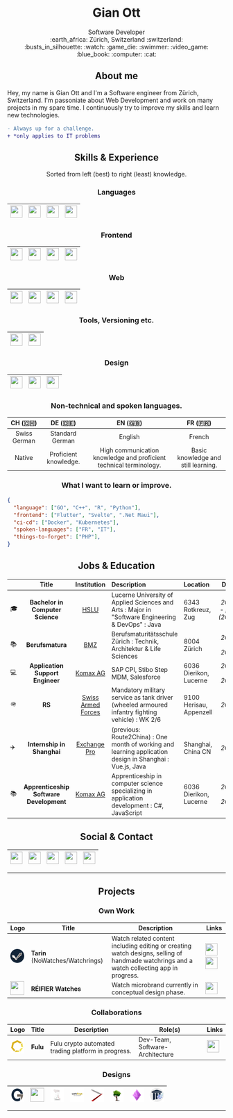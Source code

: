 # <h1 align="center"> Gian Ott </h1>
<div align="center">
Software Developer<br>
:earth_africa: Zürich, Switzerland :switzerland:<br>
:busts_in_silhouette: :watch: :game_die: :swimmer: :video_game: :blue_book: :computer: :cat:

</div>


## <h2 align="center"> About me </h2>

Hey, my name is Gian Ott and I'm a Software engineer from Zürich, Switzerland. I'm passoniate about Web Development and work on many projects in my spare time. I continuously try to improve my skills and learn new technologies.

```diff
- Always up for a challenge.
+ *only applies to IT problems
```


## <h2 align="center"> Skills & Experience </h2>
<div align="center">
Sorted from left (best) to right (least) knowledge.
</div>


### <h3 align="center"> Languages </h3>
<div align="center">

| [<img height="28" width="28" src="https://cdn.simpleicons.org/csharp/7f7770">](https://learn.microsoft.com/en-us/dotnet/csharp/) | [<img height="28" width="28" src="https://cdn.simpleicons.org/javascript/7f7770">](https://www.javascript.com/) | [<img height="28" width="28" src="https://cdn.simpleicons.org/oracle/7f7770">](https://www.java.com/en/) | [<img height="28" width="28" src="https://cdn.simpleicons.org/c/7f7770">](https://www.learn-c.org/en/) |
|---|---|---|---|

</div>


### <h3 align="center"> Frontend </h3>
<div align="center">

| [<img height="28" width="28" src="https://cdn.simpleicons.org/angular/132539">](https://angular.io/) | [<img height="28" width="28" src="https://cdn.simpleicons.org/html5/132539">](https://www.w3schools.com/html/html5_canvas.asp) | [<img height="28" width="28" src="https://cdn.simpleicons.org/ionic/132539">](https://ionicframework.com/) | [<img height="28" width="28" src="https://cdn.simpleicons.org/vuedotjs/132539">](https://vuejs.org/)
|---|---|---|---|

</div>


### <h3 align="center"> Web </h3>
<div align="center">

| [<img height="28" width="28" src="https://cdn.simpleicons.org/typescript/7f7770">](https://www.typescriptlang.org/) | [<img height="28" width="28" src="https://cdn.simpleicons.org/nodedotjs/7f7770">](https://nodejs.org/en/) | [<img height="28" width="28" src="https://cdn.simpleicons.org/socketdotio/7f7770">](https://socket.io/) | [<img height="28" width="28" src="https://cdn.simpleicons.org/assemblyscript/7f7770">](https://www.assemblyscript.org/) |
|---|---|---|---|

</div>

### <h3 align="center"> Tools, Versioning etc. </h3>
<div align="center">

| [<img height="28" width="28" src="https://cdn.simpleicons.org/git/132539">](https://git-scm.com/) | [<img height="28" width="28" src="https://cdn.simpleicons.org/mercurial/132539">](https://www.mercurial-scm.org/) |
|---|---|
  
</div>


### <h3 align="center"> Design </h3>
<div align="center">

| [<img height="28" width="28" src="https://cdn.simpleicons.org/inkscape/7f7770">](https://inkscape.org/) | [<img height="28" width="28" src="https://cdn.simpleicons.org/affinityphoto/7f7770">](https://affinity.serif.com/en-us/photo/) | [<img height="28" width="28" src="https://cdn.simpleicons.org/blender/7f7770">](https://www.blender.org/) |
|---|---|---|

</div>

### <h3 align="center"> Non-technical and spoken languages. </h3>

| CH (:switzerland:) | DE (:de:) | EN (:gb:) | FR (:fr:) |
|:---:|:---:|:---:|:---:|
| Swiss German | Standard German | English | French | 
| Native | Proficient knowledge. | High communication knowledge and proficient technical terminology. | Basic knowledge and still learning. |


### <h3 align="center"> What I want to learn or improve. </h3>

```json
{
  "language": ["GO", "C++", "R", "Python"],
  "frontend": ["Flutter", "Svelte", ".Net Maui"],
  "ci-cd": ["Docker", "Kubernetes"],
  "spoken-languages": ["FR", "IT"],
  "things-to-forget": ["PHP"],
}
```


## <h2 align="center"> Jobs & Education </h2>

|   | Title | Institution | Description | Location | Date |
|---|:-----:|:-----------:|:------------|:---------|:----:|
| :mortar_board: | **Bachelor in Computer Science** | [HSLU](https://www.hslu.ch/en/lucerne-school-of-information-technology/) | Lucerne University of Applied Sciences and Arts : Major in "Software Engineering & DevOps" : Java | 6343 Rotkreuz, Zug | _2022 - <ins>now</ins> (2025)_ |
| :books: | **Berufsmatura** | [BMZ](https://www.bms-zuerich.ch) | Berufsmaturitätsschule Zürich : Technik, Architektur & Life Sciences | 8004 Zürich | _2021 - 2022_ |
| :computer: | **Application Support Engineer** | [Komax AG](https://www.komaxgroup.com) | SAP CPI, Stibo Step MDM, Salesforce | 6036 Dierikon, Lucerne | _2020 - 2021_ |
| 🪖 | **RS** | [Swiss Armed Forces](https://www.vtg.admin.ch/de/home.html) | Mandatory military service as tank driver (wheeled armoured infantry fighting vehicle) : WK 2/6 | 9100 Herisau, Appenzell | _2020_ |
| :airplane: | **Internship in Shanghai** | [Exchange Pro](https://www.linkedin.com/company/exchangepro/) | (previous: Route2China) : One month of working and learning application design in Shanghai : Vue.js, Java | Shanghai, China CN | _2019_ |
| :books: | **Apprenticeship Software Development** | [Komax AG](https://www.komaxgroup.com) | Apprenticeship in computer science specializing in application development : C#, JavaScript | 6036 Dierikon, Lucerne | _2016 - 2020_ |


## <h2 align="center"> Social & Contact </h2>
<div align="center">

| [<img height="28" width="28" src="https://cdn.simpleicons.org/linkedin">](https://www.linkedin.com/in/nichtgian/) | [<img height="28" width="28" src="https://cdn.simpleicons.org/stackoverflow">](https://stackoverflow.com/users/7156350/nichtgian?tab=profile) | [<img height="28" width="28" src="https://cdn.simpleicons.org/github">](https://github.com/Nichtgian) | [<img height="28" width="28" src="https://cdn.simpleicons.org/instagram">](https://www.instagram.com/gian.ott/) | [<img height="28" width="28" src="https://cdn.simpleicons.org/gmail">](mailto:nichtgian@gmail.com) | 
|---|---|---|---|---|

</div>


---

## <h2 align="center"> Projects </h2>
### <h3 align="center"> Own Work </h3>
<div align="center">

| Logo | Title | Description | Links |
|---|-------|-------------|-------|
| <img height="32" width="32" src="https://raw.githubusercontent.com/Nichtgian/Nichtgian/main/src/logos/Logo_Tarin-Watchrings-NoWatches.png"> | **Tarin** (NoWatches/Watchrings) | Watch related content including editing or creating watch designs, selling of handmade watchrings and a watch collecting app in progress. |  <p float="center"> [<img height="28" width="28" src="https://cdn.simpleicons.org/firefoxbrowser/7f7770">](https://www.watch-rings.com/) [<img height="28" width="28" src="https://cdn.simpleicons.org/instagram/7f7770">](https://www.instagram.com/no_watches/) </p> |
| <img height="32" width="32" src="https://raw.githubusercontent.com/Nichtgian/Nichtgian/main/src/logos/Logo_Réifier-Watches.png"> | **RÉIFIER Watches** | Watch microbrand currently in conceptual design phase. | [<img height="28" width="28" src="https://cdn.simpleicons.org/instagram/00060f">](https://www.instagram.com/reifierwatches/) |

</div>

### <h3 align="center"> Collaborations </h3>
<div align="center">

| Logo | Title | Description | Role(s) | Links |
|---|-------|-------------|---------|-------|
| <img height="32" width="32" src="https://raw.githubusercontent.com/Nichtgian/Nichtgian/main/src/logos/Logo_Fulu-Crypto.png"> | **Fulu** | Fulu crypto automated trading platform in progress. | Dev-Team, Software-Architecture | [<img height="28" width="28" src="https://cdn.simpleicons.org/github/dbb11e">](https://github.com/FuluCrypto/) |

</div>

### <h3 align="center"> Designs </h3>
<div align="center">

| <img height="32" width="32" src="https://raw.githubusercontent.com/Nichtgian/Nichtgian/main/src/logos/Logo_GO-DEV.png"> | <img height="32" width="32" src="https://raw.githubusercontent.com/Nichtgian/Nichtgian/main/src/logos/Logo_A&G-Crème.png"> | <img height="32" width="32" src="https://raw.githubusercontent.com/Nichtgian/Nichtgian/main/src/designs/BMA_CryptoPump&Dump.png"> | <img height="32" width="32" src="https://raw.githubusercontent.com/Nichtgian/Nichtgian/main/src/designs/BMS_webArgn.png"> | <img height="32" width="32" src="https://raw.githubusercontent.com/Nichtgian/Nichtgian/main/src/designs/Logo_GiansBarberShop.png"> | <img height="32" width="32" src="https://raw.githubusercontent.com/Nichtgian/Nichtgian/main/src/designs/VA_KlimaschutzAlltag.png"> | <img height="32" width="32" src="https://raw.githubusercontent.com/Nichtgian/Nichtgian/main/src/designs/BBZW_Numerous.png"> | <img height="32" width="32" src="https://raw.githubusercontent.com/Nichtgian/Nichtgian/main/src/designs/HSLU_Museum.png"> |
|---|---|---|---|---|---|---|---|

</div>


---

[^1]: Last edited: 22.12.2022

